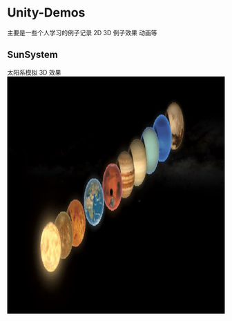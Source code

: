 <!--
 * @Author: XQ
 * @Date: 2024-10-22 13:43:12
 * @LastEditTime: 2025-08-20 14:25:20
 * @LastEditors: XQ
 * @Description: 
 * @FilePath: \undefinedd:\xuqiang\github\Unity-Demos\README.md
-->
# Unity-Demos
主要是一些个人学习的例子记录 2D 3D 例子效果  动画等

## SunSystem
太阳系模拟 3D 效果
<img src="./Res/SunSystem-ezgif.com-video-to-gif-converter.gif" alt="效果图" width="850" height="550">